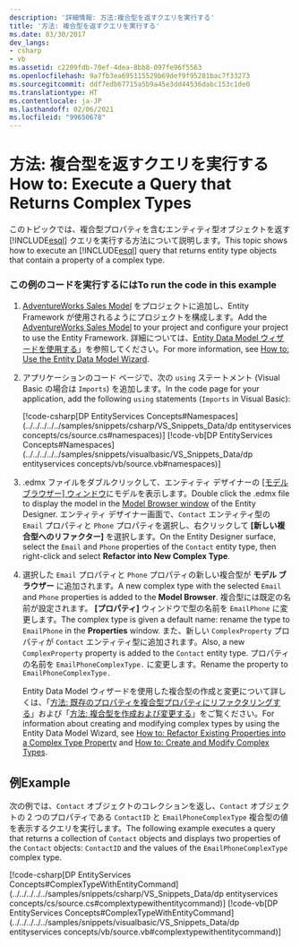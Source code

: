 ```yaml
---
description: '詳細情報: 方法:複合型を返すクエリを実行する'
title: '方法: 複合型を返すクエリを実行する'
ms.date: 03/30/2017
dev_langs:
- csharp
- vb
ms.assetid: c2209fdb-70ef-4dea-8bb8-097fe96f5563
ms.openlocfilehash: 9a7fb3ea695115529b69def9f95281bac7f33273
ms.sourcegitcommit: ddf7edb67715a5b9a45e3dd44536dabc153c1de0
ms.translationtype: HT
ms.contentlocale: ja-JP
ms.lasthandoff: 02/06/2021
ms.locfileid: "99650678"
---
```

# <a name="how-to-execute-a-query-that-returns-complex-types"></a><span data-ttu-id="60b98-103">方法: 複合型を返すクエリを実行する</span><span class="sxs-lookup"><span data-stu-id="60b98-103">How to: Execute a Query that Returns Complex Types</span></span>

<span data-ttu-id="60b98-104">このトピックでは、複合型プロパティを含むエンティティ型オブジェクトを返す [!INCLUDE[esql](../../../../../includes/esql-md.md)] クエリを実行する方法について説明します。</span><span class="sxs-lookup"><span data-stu-id="60b98-104">This topic shows how to execute an [!INCLUDE[esql](../../../../../includes/esql-md.md)] query that returns entity type objects that contain a property of a complex type.</span></span>  
  
### <a name="to-run-the-code-in-this-example"></a><span data-ttu-id="60b98-105">この例のコードを実行するには</span><span class="sxs-lookup"><span data-stu-id="60b98-105">To run the code in this example</span></span>  
  
1. <span data-ttu-id="60b98-106">[AdventureWorks Sales Model](https://github.com/Microsoft/sql-server-samples/releases/tag/adventureworks) をプロジェクトに追加し、Entity Framework が使用されるようにプロジェクトを構成します。</span><span class="sxs-lookup"><span data-stu-id="60b98-106">Add the [AdventureWorks Sales Model](https://github.com/Microsoft/sql-server-samples/releases/tag/adventureworks) to your project and configure your project to use the Entity Framework.</span></span> <span data-ttu-id="60b98-107">詳細については、[Entity Data Model ウィザードを使用する](/previous-versions/dotnet/netframework-4.0/bb738677(v=vs.100))」を参照してください。</span><span class="sxs-lookup"><span data-stu-id="60b98-107">For more information, see [How to: Use the Entity Data Model Wizard](/previous-versions/dotnet/netframework-4.0/bb738677(v=vs.100)).</span></span>  
  
2. <span data-ttu-id="60b98-108">アプリケーションのコード ページで、次の `using` ステートメント (Visual Basic の場合は `Imports`) を追加します。</span><span class="sxs-lookup"><span data-stu-id="60b98-108">In the code page for your application, add the following `using` statements (`Imports` in Visual Basic):</span></span>  
  
     [!code-csharp[DP EntityServices Concepts#Namespaces](../../../../../samples/snippets/csharp/VS_Snippets_Data/dp entityservices concepts/cs/source.cs#namespaces)]
     [!code-vb[DP EntityServices Concepts#Namespaces](../../../../../samples/snippets/visualbasic/VS_Snippets_Data/dp entityservices concepts/vb/source.vb#namespaces)]  
  
3. <span data-ttu-id="60b98-109">.edmx ファイルをダブルクリックして、エンティティ デザイナーの [[モデル ブラウザー] ウィンドウ](/previous-versions/dotnet/netframework-4.0/bb738483(v=vs.100))にモデルを表示します。</span><span class="sxs-lookup"><span data-stu-id="60b98-109">Double click the .edmx file to display the model in the [Model Browser window](/previous-versions/dotnet/netframework-4.0/bb738483(v=vs.100)) of the Entity Designer.</span></span> <span data-ttu-id="60b98-110">エンティティ デザイナー画面で、`Contact` エンティティ型の `Email` プロパティと `Phone` プロパティを選択し、右クリックして **[新しい複合型へのリファクター]** を選択します。</span><span class="sxs-lookup"><span data-stu-id="60b98-110">On the Entity Designer surface, select the `Email` and `Phone` properties of the `Contact` entity type, then right-click and select **Refactor into New Complex Type**.</span></span>  
  
4. <span data-ttu-id="60b98-111">選択した `Email` プロパティと `Phone` プロパティの新しい複合型が **モデル ブラウザー** に追加されます。</span><span class="sxs-lookup"><span data-stu-id="60b98-111">A new complex type with the selected `Email` and `Phone` properties is added to the **Model Browser**.</span></span> <span data-ttu-id="60b98-112">複合型には既定の名前が設定されます。 **[プロパティ]** ウィンドウで型の名前を `EmailPhone` に変更します。</span><span class="sxs-lookup"><span data-stu-id="60b98-112">The complex type is given a default name: rename the type to `EmailPhone` in the **Properties** window.</span></span> <span data-ttu-id="60b98-113">また、新しい `ComplexProperty` プロパティが `Contact` エンティティ型に追加されます。</span><span class="sxs-lookup"><span data-stu-id="60b98-113">Also, a new `ComplexProperty` property is added to the `Contact` entity type.</span></span> <span data-ttu-id="60b98-114">プロパティの名前を `EmailPhoneComplexType.` に変更します。</span><span class="sxs-lookup"><span data-stu-id="60b98-114">Rename the property to `EmailPhoneComplexType.`</span></span>  
  
     <span data-ttu-id="60b98-115">Entity Data Model ウィザードを使用した複合型の作成と変更について詳しくは、「[方法: 既存のプロパティを複合型プロパティにリファクタリングする](/previous-versions/dotnet/netframework-4.0/dd456814(v=vs.100))」および「[方法: 複合型を作成および変更する](/previous-versions/dotnet/netframework-4.0/dd456820(v=vs.100))」をご覧ください。</span><span class="sxs-lookup"><span data-stu-id="60b98-115">For information about creating and modifying complex types by using the Entity Data Model Wizard, see [How to: Refactor Existing Properties into a Complex Type Property](/previous-versions/dotnet/netframework-4.0/dd456814(v=vs.100)) and [How to: Create and Modify Complex Types](/previous-versions/dotnet/netframework-4.0/dd456820(v=vs.100)).</span></span>  
  
## <a name="example"></a><span data-ttu-id="60b98-116">例</span><span class="sxs-lookup"><span data-stu-id="60b98-116">Example</span></span>  

 <span data-ttu-id="60b98-117">次の例では、`Contact` オブジェクトのコレクションを返し、`Contact` オブジェクトの 2 つのプロパティである `ContactID` と `EmailPhoneComplexType` 複合型の値を表示するクエリを実行します。</span><span class="sxs-lookup"><span data-stu-id="60b98-117">The following example executes a query that returns a collection of `Contact` objects and displays two properties of the `Contact` objects: `ContactID` and the values of the `EmailPhoneComplexType` complex type.</span></span>  
  
 [!code-csharp[DP EntityServices Concepts#ComplexTypeWithEntityCommand](../../../../../samples/snippets/csharp/VS_Snippets_Data/dp entityservices concepts/cs/source.cs#complextypewithentitycommand)]
 [!code-vb[DP EntityServices Concepts#ComplexTypeWithEntityCommand](../../../../../samples/snippets/visualbasic/VS_Snippets_Data/dp entityservices concepts/vb/source.vb#complextypewithentitycommand)]
